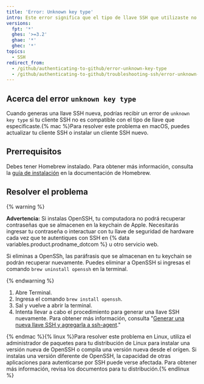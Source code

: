 ```yaml
---
title: 'Error: Unknown key type'
intro: Este error significa que el tipo de llave SSH que utilizaste no se reconoció o no es compatible con tu cliente SSH.
versions:
  fpt: '*'
  ghes: '>=3.2'
  ghae: '*'
  ghec: '*'
topics:
  - SSH
redirect_from:
  - /github/authenticating-to-github/error-unknown-key-type
  - /github/authenticating-to-github/troubleshooting-ssh/error-unknown-key-type
---
```


## Acerca del error `unknown key type`

Cuando generas una llave SSH nueva, podrías recibir un error de `unknown key type` si tu cliente SSH no es compatible con el tipo de llave que especificaste.{% mac %}Para resolver este problema en macOS, puedes actualizar tu cliente SSH o instalar un cliente SSH nuevo.

## Prerrequisitos

Debes tener Homebrew instalado. Para obtener más información, consulta la [guía de instalación](https://docs.brew.sh/Installation) en la documentación de Homebrew.

## Resolver el problema

{% warning %}

**Advertencia:** Si instalas OpenSSH, tu computadora no podrá recuperar contraseñas que se almacenen en la keychain de Apple. Necesitarás ingresar tu contraseña o interactuar con tu llave de seguridad de hardware cada vez que te autentiques con SSH en {% data variables.product.prodname_dotcom %} u otro servicio web.

Si eliminas a OpenSSh, las paráfrasis que se almacenan en tu keychain se podrán recuperar nuevamente. Puedes eliminar a OpenSSH si ingresas el comando `brew uninstall openssh` en la terminal.

{% endwarning %}

1. Abre Terminal.
2. Ingresa el comando `brew install openssh`.
3. Sal y vuelve a abrir la terminal.
4. Intenta llevar a cabo el procedimiento para generar una llave SSH nuevamente. Para obtener más información, consulta "[Generar una nueva llave SSH y agregarla a ssh-agent](/github/authenticating-to-github/generating-a-new-ssh-key-and-adding-it-to-the-ssh-agent#generating-a-new-ssh-key-for-a-hardware-security-key)."

{% endmac %}{% linux %}Para resolver este problema en Linux, utiliza el administrador de paquetes para tu distribución de Linux para instalar una versión nueva de OpenSSH o compila una versión nueva desde el orígen. Si instalas una versión diferente de OpenSSH, la capacidad de otras aplicaciones para autenticarse por SSH puede verse afectada. Para obtener más información, revisa los documentos para tu distribución.{% endlinux %}
